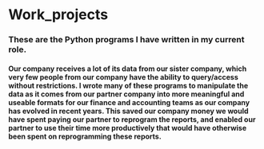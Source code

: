 # Work_projects
### These are the Python programs I have written in my current role.
#### Our company receives a lot of its data from our sister company, which very few people from our company have the ability to query/access without restrictions. I wrote many of these programs to manipulate the data as it comes from our partner company into more meaningful and useable formats for our finance and accounting teams as our company has evolved in recent years. This saved our company money we would have spent paying our partner to reprogram the reports, and enabled our partner to use their time more productively that would have otherwise been spent on reprogramming these reports.
